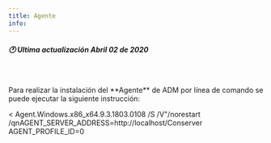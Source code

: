 ```yaml
---
title: Agente
info:
---
```

##### 🕐 Ultima actualización Abril 02 de 2020
<br>
<br>
Para realizar la instalación del **Agente** de ADM por línea de comando se puede ejecutar la siguiente instrucción:


< Agent.Windows.x86_x64.9.3.1803.0108 /S /V"/norestart /qnAGENT_SERVER_ADDRESS=http://localhost/Conserver AGENT_PROFILE_ID=0 
>
